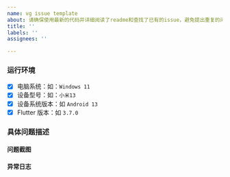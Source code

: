 ```yaml
---
name: vg issue template
about: 请确保使用最新的代码并详细阅读了readme和查找了已有的issue，避免提出重复的问题。
title: ''
labels: ''
assignees: ''

---
```


### 运行环境 ###

- [x] 电脑系统：如：`Windows 11`
- [x] 设备型号：如：`小米13`
- [x] 设备系统版本：如 `Android 13`
- [x] Flutter 版本：如 `3.7.0`

### 具体问题描述 ###

#### 问题截图 ####

#### 异常日志 ####
